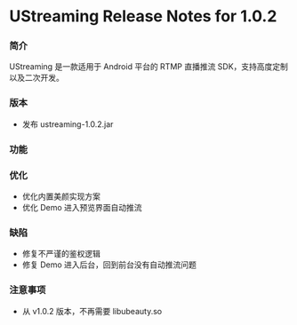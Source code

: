 # UStreaming Release Notes for 1.0.2

### 简介

UStreaming 是一款适用于 Android 平台的 RTMP 直播推流 SDK，支持高度定制以及二次开发。

### 版本

* 发布 ustreaming-1.0.2.jar

### 功能

### 优化

* 优化内置美颜实现方案
* 优化 Demo 进入预览界面自动推流

### 缺陷

* 修复不严谨的鉴权逻辑
* 修复 Demo 进入后台，回到前台没有自动推流问题

### 注意事项

* 从 v1.0.2 版本，不再需要 libubeauty.so
